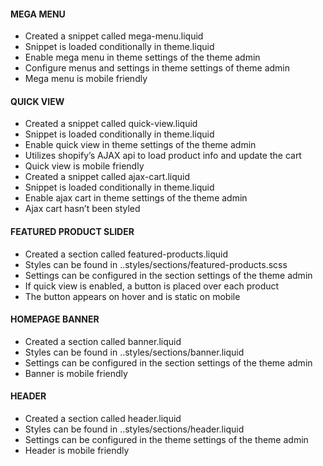 <h4>MEGA MENU</h4>
<ul>
    <li>Created a snippet called mega-menu.liquid</li>
    <li>Snippet is loaded conditionally in theme.liquid</li>
    <li>Enable mega menu in theme settings of the theme admin</li>
    <li>Configure menus and settings in theme settings of theme admin</li>
    <li>Mega menu is mobile friendly</li>
</ul>

<h4>QUICK VIEW</h4>
<ul>
    <li>Created a snippet called quick-view.liquid</li>
    <li>Snippet is loaded conditionally in theme.liquid</li>
    <li>Enable quick view in theme settings of the theme admin</li>
    <li>Utilizes shopify’s AJAX api to load product info and update the cart</li>
    <li>Quick view is mobile friendly</li>
    <li>Created a snippet called ajax-cart.liquid</li>
    <li>Snippet is loaded conditionally in theme.liquid</li>
    <li>Enable ajax cart in theme settings of the theme admin</li>
    <li>Ajax cart hasn’t been styled</li>
</ul>

<h4>FEATURED PRODUCT SLIDER</h4>
<ul>
    <li>Created a section called featured-products.liquid</li>
    <li>Styles can be found in ..styles/sections/featured-products.scss</li>
    <li>Settings can be configured in the section settings of the theme admin</li>
    <li>If quick view is enabled, a button is placed over each product</li>
    <li>The button appears on hover and is static on mobile</li>
</ul>

<h4>HOMEPAGE BANNER</h4>
<ul>
    <li>Created a section called banner.liquid</li>
    <li>Styles can be found in ..styles/sections/banner.liquid</li>
    <li>Settings can be configured in the section settings of the theme admin</li>
    <li>Banner is mobile friendly</li>
</ul>

<h4>HEADER</h4>
<ul>
    <li>Created a section called header.liquid</li>
    <li>Styles can be found in ..styles/sections/header.liquid</li>
    <li>Settings can be configured in the theme settings of the theme admin</li>
    <li>Header is mobile friendly</li>
</ul>
